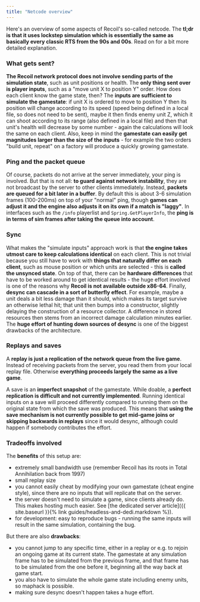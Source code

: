 ```yaml
---
title: "Netcode overview"
---
```


Here's an overview of some aspects of Recoil's so-called netcode. The **tl;dr is that it uses lockstep simulation which is essentially the same as basically every classic RTS from the 90s and 00s**. Read on for a bit more detailed explanation.

### What gets sent?

**The Recoil network protocol does not involve sending parts of the simulation state**, such as unit positions or health. The **only thing sent over is player inputs**, such as a "move unit X to position Y" order.
How does each client know the game state, then?
The **inputs are sufficient to simulate the gamestate**: if unit X is ordered to move to position Y then its position will change according to its speed (speed being defined in a local file, so does not need to be sent),
maybe it then finds enemy unit Z, which it can shoot according to its range (also defined in a local file) and then that unit's health will decrease by some number - again the calculations will look the same on each client.
Also, keep in mind the **gamestate can easily get magnitudes larger than the size of the inputs** - for example the two orders "build unit, repeat" on a factory will produce a quickly growing gamestate.

### Ping and the packet queue
Of course, packets do not arrive at the server immediately, your ping is involved.
But that is not all: **to guard against network instability**, they are not broadcast by the server to other clients immediately. Instead, **packets are queued for a bit later in a buffer**.
By default this is about 3-6 simulation frames (100-200ms) on top of your "normal" ping, though **games can adjust it and the engine also adjusts it on its own if a match is "laggy"**.
In interfaces such as the `/info` playerlist and `Spring.GetPlayerInfo`, the **ping is in terms of sim frames after taking the queue into account**.

### Sync
What makes the "simulate inputs" approach work is that **the engine takes utmost care to keep calculations identical** on each client.
This is not trivial because you still have to work with **things that naturally differ on each client**, such as mouse position or which units are selected - this is **called the unsynced state**.
On top of that, there can be **hardware differences** that have to be worked around to get identical results - the huge effort involved is one of the reasons why **Recoil is not available outside x86-64**.
Finally, **desync can cascade in a sort of butterfly effect**.
For example, maybe a unit deals a bit less damage than it should, which makes its target survive an otherwise lethal hit;
that unit then bumps into a constructor, slightly delaying the construction of a resource collector.
A difference in stored resources then stems from an incorrect damage calculation minutes earlier.
The **huge effort of hunting down sources of desync** is one of the biggest drawbacks of the architecture.

### Replays and saves
A **replay is just a replication of the network queue from the live game**.
Instead of receiving packets from the server, you read them from your local replay file. Otherwise **everything proceeds largely the same as a live game**.

A save is an **imperfect snapshot** of the gamestate.
While doable, a **perfect replication is difficult and not currently implemented**.
Running identical inputs on a save will proceed differently compared to running them on the original state from which the save was produced.
This means that **using the save mechanism is not currently possible to get mid-game joins or skipping backwards in replays** since it would desync, although could happen if somebody contributes the effort.

### Tradeoffs involved
The **benefits** of this setup are:
* extremely small bandwidth use (remember Recoil has its roots in Total Annihilation back from 1997)
* small replay size
* you cannot easily cheat by modifying your own gamestate (cheat engine style), since there are no inputs that will replicate that on the server.
* the server doesn't need to simulate a game, since clients already do. This makes hosting much easier. See [the dedicated server article]({{ site.baseurl }}{% link guides/headless-and-dedi.markdown %}).
* for development: easy to reproduce bugs - running the same inputs will result in the same simulation, containing the bug.

But there are also **drawbacks**:
* you cannot jump to any specific time, either in a replay or e.g. to rejoin an ongoing game at its current state.
The gamestate at any simulation frame has to be simulated from the previous frame, and that frame has to be simulated from the one before it, beginning all the way back at game start.
* you also have to simulate the whole game state including enemy units, so maphack is possible.
* making sure desync doesn't happen takes a huge effort.
